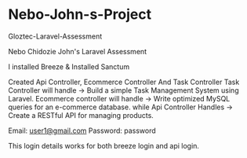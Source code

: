 # Nebo-John-s-Project
Gloztec-Laravel-Assessment

Nebo Chidozie John's Laravel Assessment

I installed Breeze & Installed Sanctum

Created Api Controller, Ecommerce Controller And Task Controller Task Controller will handle -> Build a simple Task Management System using Laravel. Ecommerce controller will handle -> Write optimized MySQL queries for an e-commerce database. while Api Controller Handles -> Create a RESTful API for managing products.

Email: user1@gmail.com Password: password

This login details works for both breeze login and api login.
